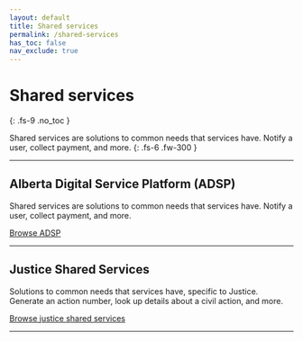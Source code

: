 ```yaml
---
layout: default
title: Shared services
permalink: /shared-services
has_toc: false
nav_exclude: true
---
```


# Shared services
{: .fs-9 .no_toc }

Shared services are solutions to common needs that services have. Notify a user, collect payment, and more.
{: .fs-6 .fw-300 }


---

## Alberta Digital Service Platform (ADSP)

Shared services are solutions to common needs that services have. Notify a user, collect payment, and more.

[Browse ADSP](https://twjeffery.github.io/DIO-test-2/shared_services/adsp/overview/)

---

## Justice Shared Services

Solutions to common needs that services have, specific to Justice. Generate an action number, look up details about a civil action, and more.

[Browse justice shared services](https://twjeffery.github.io/DIO-test-2/shared_services/justice/overview/)

---
